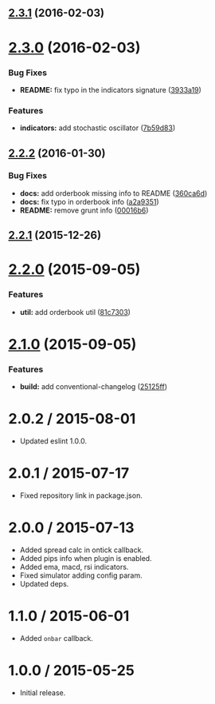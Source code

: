<a name="2.3.1"></a>
## [2.3.1](https://github.com/albertosantini/argo-trading-plugin-seed/compare/v2.3.0...v2.3.1) (2016-02-03)




<a name="2.3.0"></a>
# [2.3.0](https://github.com/albertosantini/argo-trading-plugin-seed/compare/v2.2.2...v2.3.0) (2016-02-03)


### Bug Fixes

* **README:** fix typo in the indicators signature ([3933a19](https://github.com/albertosantini/argo-trading-plugin-seed/commit/3933a19))

### Features

* **indicators:** add stochastic oscillator ([7b59d83](https://github.com/albertosantini/argo-trading-plugin-seed/commit/7b59d83))



<a name="2.2.2"></a>
## [2.2.2](https://github.com/albertosantini/argo-trading-plugin-seed/compare/v2.2.1...v2.2.2) (2016-01-30)


### Bug Fixes

* **docs:** add orderbook missing info to README ([360ca6d](https://github.com/albertosantini/argo-trading-plugin-seed/commit/360ca6d))
* **docs:** fix typo in orderbook info ([a2a9351](https://github.com/albertosantini/argo-trading-plugin-seed/commit/a2a9351))
* **README:** remove grunt info ([00016b6](https://github.com/albertosantini/argo-trading-plugin-seed/commit/00016b6))



<a name="2.2.1"></a>
## [2.2.1](https://github.com/albertosantini/argo-trading-plugin-seed/compare/v2.2.0...v2.2.1) (2015-12-26)




<a name="2.2.0"></a>
# [2.2.0](https://github.com/albertosantini/argo-trading-plugin-seed/compare/v2.1.0...v2.2.0) (2015-09-05)


### Features

* **util:** add orderbook util ([81c7303](https://github.com/albertosantini/argo-trading-plugin-seed/commit/81c7303))



<a name="2.1.0"></a>
# [2.1.0](https://github.com/albertosantini/argo-trading-plugin-seed/compare/2.0.2...v2.1.0) (2015-09-05)


### Features

* **build:** add conventional-changelog ([25125ff](https://github.com/albertosantini/argo-trading-plugin-seed/commit/25125ff))



2.0.2 / 2015-08-01
==================

* Updated eslint 1.0.0.

2.0.1 / 2015-07-17
==================

* Fixed repository link in package.json.

2.0.0 / 2015-07-13
==================

* Added spread calc in ontick callback.
* Added pips info when plugin is enabled.
* Added ema, macd, rsi indicators.
* Fixed simulator adding config param.
* Updated deps.

1.1.0 / 2015-06-01
==================

* Added `onbar` callback.

1.0.0 / 2015-05-25
==================

* Initial release.
